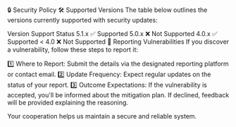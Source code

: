 🔒 Security Policy
🛠️ Supported Versions
The table below outlines the versions currently supported with security updates:

Version	Support Status
5.1.x	✅ Supported
5.0.x	❌ Not Supported
4.0.x	✅ Supported
< 4.0	❌ Not Supported
📢 Reporting Vulnerabilities
If you discover a vulnerability, follow these steps to report it:

1️⃣ Where to Report: Submit the details via the designated reporting platform or contact email.
2️⃣ Update Frequency: Expect regular updates on the status of your report.
3️⃣ Outcome Expectations: If the vulnerability is accepted, you'll be informed about the mitigation plan. If declined, feedback will be provided explaining the reasoning.

Your cooperation helps us maintain a secure and reliable system.
